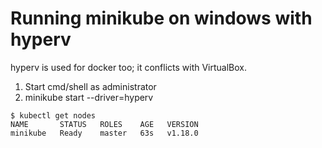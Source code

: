 # Running minikube on windows with hyperv

hyperv is used for docker too; it conflicts with VirtualBox.

1. Start cmd/shell as administrator
2. minikube start --driver=hyperv

```
$ kubectl get nodes                                                                                                                    NAME       STATUS   ROLES    AGE   VERSION
minikube   Ready    master   63s   v1.18.0
```
